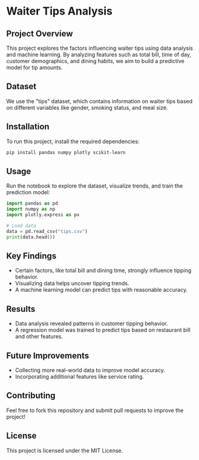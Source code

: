 # Waiter Tips Analysis

## Project Overview
This project explores the factors influencing waiter tips using data analysis and machine learning. By analyzing features such as total bill, time of day, customer demographics, and dining habits, we aim to build a predictive model for tip amounts.

## Dataset
We use the "tips" dataset, which contains information on waiter tips based on different variables like gender, smoking status, and meal size.

## Installation
To run this project, install the required dependencies:

```bash
pip install pandas numpy plotly scikit-learn
```

## Usage
Run the notebook to explore the dataset, visualize trends, and train the prediction model:

```python
import pandas as pd
import numpy as np
import plotly.express as px

# Load data
data = pd.read_csv("tips.csv")
print(data.head())
```

## Key Findings
- Certain factors, like total bill and dining time, strongly influence tipping behavior.
- Visualizing data helps uncover tipping trends.
- A machine learning model can predict tips with reasonable accuracy.

## Results
- Data analysis revealed patterns in customer tipping behavior.
- A regression model was trained to predict tips based on restaurant bill and other features.

## Future Improvements
- Collecting more real-world data to improve model accuracy.
- Incorporating additional features like service rating.

## Contributing
Feel free to fork this repository and submit pull requests to improve the project!

## License
This project is licensed under the MIT License.

